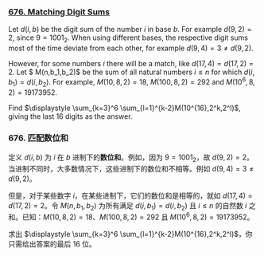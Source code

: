 ### [676. Matching Digit Sums](https://projecteuler.net/problem=676)

Let $d(i,b)$ be the digit sum of the number $i$ in base $b$. For example $d(9,2)=2$, since $9=1001_2$. When using different bases, the respective digit sums most of the time deviate from each other, for example $d(9,4)=3 \ne d(9,2)$.

However, for some numbers $i$ there will be a match, like $d(17,4)=d(17,2)=2$. Let $ M(n,b_1,b_2)$ be the sum of all natural numbers $i \le n$ for which $d(i,b_1)=d(i,b_2)$. For example, $M(10,8,2)=18$, $M(100,8,2)=292$ and $M(10^6,8,2)=19173952$.

Find $\displaystyle \sum_{k=3}^6 \sum_{l=1}^{k-2}M(10^{16},2^k,2^l)$, giving the last 16 digits as the answer.

### 676. 匹配数位和

定义 $d(i,b)$ 为 $i$ 在 $b$ 进制下的**数位和**。例如，因为 $9=1001_2$，故 $d(9,2)=2$。当进制不同时，大多数情况下，这些进制下的数位和不相等。例如 $d(9,4)=3 \ne d(9,2)$。

但是，对于某些数字 $i$，在某些进制下，它们的数位和是相等的，就如 $d(17,4)=d(17,2)=2$。令 $M(n,b_1,b_2)$ 为所有满足 $d(i,b_1)=d(i,b_2)$ 且 $i \leq n$ 的自然数 $i$ 之和。已知：$M(10,8,2)=18$、$M(100,8,2)=292$ 且 $M(10^6,8,2)=19173952$。

求出 $\displaystyle \sum_{k=3}^6 \sum_{l=1}^{k-2}M(10^{16},2^k,2^l)$，你只需给出答案的最后 16 位。
